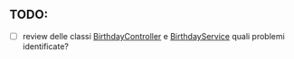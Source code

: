 ## TODO:

- [ ] review delle classi [BirthdayController](src/main/java/com/example/demo/controller/BirthdayController.java) e
  [BirthdayService](src/main/java/com/example/demo/service/BirthdayService.java) quali problemi identificate?
